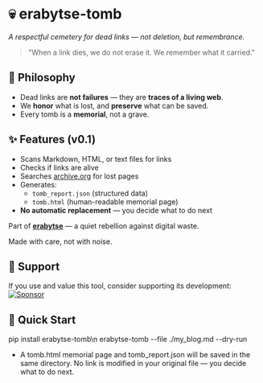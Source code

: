 # 💀 erabytse-tomb  
*A respectful cemetery for dead links — not deletion, but remembrance.*

> "When a link dies, we do not erase it. We remember what it carried."

## 🌿 Philosophy
- Dead links are **not failures** — they are **traces of a living web**.  
- We **honor** what is lost, and **preserve** what can be saved.  
- Every tomb is a **memorial**, not a grave.

## ✨ Features (v0.1)
- Scans Markdown, HTML, or text files for links  
- Checks if links are alive  
- Searches [archive.org](https://archive.org) for lost pages  
- Generates:
  - `tomb_report.json` (structured data)
  - `tomb.html` (human-readable memorial page)
- **No automatic replacement** — you decide what to do next

Part of **[erabytse](https://erabytse.github.io)** — a quiet rebellion against digital waste.

Made with care, not with noise.

## 💙 Support
If you use and value this tool, consider supporting its development:  
[![Sponsor](https://img.shields.io/badge/sponsor-erabytse-181717?logo=github)](https://github.com/sponsors/takouzlo)

## 🚀 Quick Start

pip install erabytse-tomb\n
erabytse-tomb --file ./my_blog.md --dry-run
* A tomb.html memorial page and tomb_report.json will be saved in the same directory.
  No link is modified in your original file — you decide what to do next.
  



